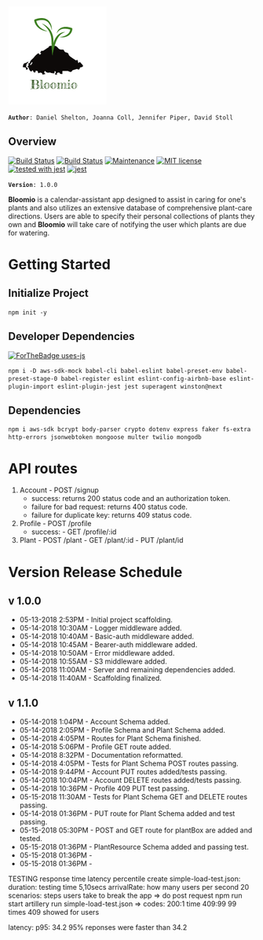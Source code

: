 ![bloomio-logo](./src/assets/bloomio-logo.png)

**```Author```**```: Daniel Shelton, Joanna Coll, Jennifer Piper, David Stoll```


## Overview
[![Build Status](https://travis-ci.org/Bloomio/Bloomio-backend.svg?branch=staging)](https://travis-ci.org/Bloomio/Bloomio-backend)
[![Build Status](https://travis-ci.org/Bloomio/Bloomio-backend.svg?branch=master)](https://travis-ci.org/Bloomio/Bloomio-backend)
[![Maintenance](https://img.shields.io/badge/Maintained%3F-yes-green.svg)](https://github.com/Bloomio/Bloomio-backend/network)
[![MIT license](https://img.shields.io/badge/License-MIT-blue.svg)](https://github.com/Bloomio/Bloomio-backend)
[![tested with jest](https://img.shields.io/badge/tested_with-jest-99424f.svg)](https://github.com/Bloomio/Bloomio-backend)
[![jest](https://facebook.github.io/jest/img/jest-badge.svg)](https://github.com/Bloomio/Bloomio-backend)

**```Version```**```: 1.0.0```

**Bloomio** is a calendar-assistant app designed to assist in caring for one's plants and also utilizes an extensive database of comprehensive plant-care directions. Users are able to specify their personal collections of plants they own and **Bloomio** will take care of notifying the user which plants are due for watering. 

# Getting Started

## Initialize Project
```
npm init -y
```
## Developer Dependencies
[![ForTheBadge uses-js](http://ForTheBadge.com/images/badges/uses-js.svg)](http://ForTheBadge.com)

```
npm i -D aws-sdk-mock babel-cli babel-eslint babel-preset-env babel-preset-stage-0 babel-register eslint eslint-config-airbnb-base eslint-plugin-import eslint-plugin-jest jest superagent winston@next
```
## Dependencies
```
npm i aws-sdk bcrypt body-parser crypto dotenv express faker fs-extra http-errors jsonwebtoken mongoose multer twilio mongodb 
```

# API routes
  1. Account
    - POST /signup
      - success: returns 200 status code and an authorization token.
      - failure for bad request: returns 400 status code.
      - failure for duplicate key: returns 409 status code.
  2. Profile
    - POST /profile
     - success:
    - GET /profile/:id
  3. Plant
    - POST /plant
    - GET /plant/:id
    - PUT /plant/id

# Version Release Schedule

## v 1.0.0
- 05-13-2018 2:53PM - Initial project scaffolding.
- 05-14-2018 10:30AM - Logger middleware added.
- 05-14-2018 10:40AM - Basic-auth middleware added.
- 05-14-2018 10:45AM - Bearer-auth middleware added.
- 05-14-2018 10:50AM - Error middleware added.
- 05-14-2018 10:55AM - S3 middleware added.
- 05-14-2018 11:00AM - Server and remaining dependencies added.
- 05-14-2018 11:40AM - Scaffolding finalized.

## v 1.1.0
- 05-14-2018 1:04PM - Account Schema added.
- 05-14-2018 2:05PM - Profile Schema and Plant Schema added.
- 05-14-2018 4:05PM - Routes for Plant Schema finished.
- 05-14-2018 5:06PM - Profile GET route added.
- 05-14-2018 8:32PM - Documentation reformatted.
- 05-14-2018 4:05PM - Tests for Plant Schema POST routes passing.
- 05-14-2018 9:44PM - Account PUT routes added/tests passing.
- 05-14-2018 10:04PM - Account DELETE routes added/tests passing.
- 05-14-2018 10:36PM - Profile 409 PUT test passing.
- 05-15-2018 11:30AM - Tests for Plant Schema GET and DELETE routes passing.
- 05-14-2018 01:36PM - PUT route for Plant Schema added and test passing.
- 05-15-2018 05:30PM - POST and GET route for plantBox are added and tested.
- 05-15-2018 01:36PM - PlantResource Schema added and passing test.
- 05-15-2018 01:36PM -
- 05-15-2018 01:36PM - 


TESTING
response time
latency
percentile
create simple-load-test.json:
duration: testing time 5,10secs
arrivalRate: how many users per second 20
scenarios: steps users take to break the app => do post request
npm run start
artillery run simple-load-test.json => 
codes: 
200:1 time
409:99  99 times 409 showed for users

latency: p95: 34.2 95% reponses were faster than 34.2